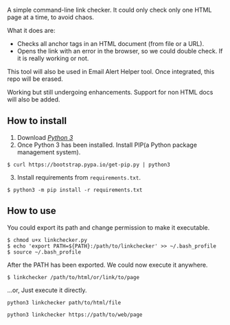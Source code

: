A simple command-line link checker.
It could only check only one HTML page at a time, to avoid chaos.

What it does are:
- Checks all anchor tags in an HTML document (from file or a URL).
- Opens the link with an error in the browser, so we could double check. If it is
  really working or not.

This tool will also be used in Email Alert Helper tool. Once integrated, this repo will be erased.

Working but still undergoing enhancements.
Support for non HTML docs will also be added.

## How to install

1. Download [_Python 3_](https://www.python.org/downloads/)
2. Once Python 3 has been installed. Install PIP(a Python package management system).

```shell
$ curl https://bootstrap.pypa.io/get-pip.py | python3
```

3. Install requirements from `requirements.txt`.

```shell
$ python3 -m pip install -r requirements.txt
```

## How to use
You could export its path and change permission to make it executable. 

```shell
$ chmod u+x linkchecker.py
$ echo 'export PATH=${PATH}:/path/to/linkchecker' >> ~/.bash_profile
$ source ~/.bash_profile
```

After the PATH has been exported. We could now execute it anywhere.

```shell
$ linkchecker /path/to/html/or/link/to/page
```

...or, Just execute it directly.

```shell
python3 linkchecker path/to/html/file
```

```shell
python3 linkchecker https://path/to/web/page
```